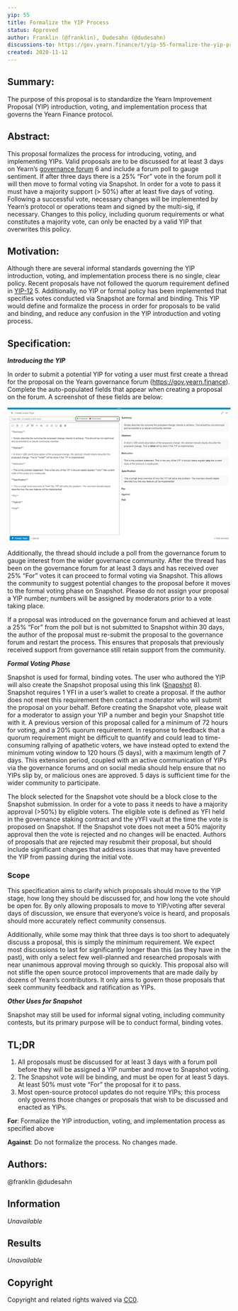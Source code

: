 ```yaml
---
yip: 55
title: Formalize the YIP Process
status: Approved
author: Franklin (@franklin), Dudesahn (@dudesahn) 
discussions-to: https://gov.yearn.finance/t/yip-55-formalize-the-yip-process/7959/2
created: 2020-11-12
---
```


## Summary:

The purpose of this proposal is to standardize the Yearn Improvement Proposal (YIP) introduction, voting, and implementation process that governs the Yearn Finance protocol.

## Abstract:

This proposal formalizes the process for introducing, voting, and implementing YIPs. Valid proposals are to be discussed for at least 3 days on Yearn’s [governance forum](https://gov.yearn.finance/) 6 and include a forum poll to gauge sentiment. If after three days there is a 25% “For” vote in the forum poll it will then move to formal voting via Snapshot. In order for a vote to pass it must have a majority support (> 50%) after at least five days of voting. Following a successful vote, necessary changes will be implemented by Yearn’s protocol or operations team and signed by the multi-sig, if necessary. Changes to this policy, including quorum requirements or what constitutes a majority vote, can only be enacted by a valid YIP that overwrites this policy.

## Motivation:

Although there are several informal standards governing the YIP introduction, voting, and implementation process there is no single, clear policy. Recent proposals have not followed the quorum requirement defined in [YIP-12](https://yips.yearn.finance/YIPS/yip-12) 5. Additionally, no YIP or formal policy has been implemented that specifies votes conducted via Snapshot are formal and binding. This YIP would define and formalize the process in order for proposals to be valid and binding, and reduce any confusion in the YIP introduction and voting process.

## Specification:

**<em>Introducing the YIP</em>**

In order to submit a potential YIP for voting a user must first create a thread for the proposal on the Yearn governance forum (https://gov.yearn.finance). Complete the auto-populated fields that appear when creating a proposal on the forum. A screenshot of these fields are below:

![](/YIPS/assets/yip-55/figure1.png)

Additionally, the thread should include a poll from the governance forum to gauge interest from the wider governance community. After the thread has been on the governance forum for at least 3 days and has received over 25% “For” votes it can proceed to formal voting via Snapshot. This allows the community to suggest potential changes to the proposal before it moves to the formal voting phase on Snapshot. Please do not assign your proposal a YIP number; numbers will be assigned by moderators prior to a vote taking place.

If a proposal was introduced on the governance forum and achieved at least a 25% “For” from the poll but is not submitted to Snapshot within 30 days, the author of the proposal must re-submit the proposal to the governance forum and restart the process. This ensures that proposals that previously received support from governance still retain support from the community.

**<em>Formal Voting Phase</em>**

Snapshot is used for formal, binding votes. The user who authored the YIP will also create the Snapshot proposal using this link ([Snapshot](https://snapshot.page/#/yearn) 8). Snapshot requires 1 YFI in a user’s wallet to create a proposal. If the author does not meet this requirement then contact a moderator who will submit the proposal on your behalf. Before creating the Snapshot vote, please wait for a moderator to assign your YIP a number and begin your Snapshot title with it.
A previous version of this proposal called for a minimum of 72 hours for voting, and a 20% quorum requirement. In response to feedback that a quorum requirement might be difficult to quantify and could lead to time-consuming rallying of apathetic voters, we have instead opted to extend the minimum voting window to 120 hours (5 days), with a maximum length of 7 days. This extension period, coupled with an active communication of YIPs via the governance forums and on social media should help ensure that no YIPs slip by, or malicious ones are approved. 5 days is sufficient time for the wider community to participate.

The block selected for the Snapshot vote should be a block close to the Snapshot submission. In order for a vote to pass it needs to have a majority approval (>50%) by eligible voters. The eligible vote is defined as YFI held in the governance staking contract and the yYFI vault at the time the vote is proposed on Snapshot. If the Snapshot vote does not meet a 50% majority approval then the vote is rejected and no changes will be enacted. Authors of proposals that are rejected may resubmit their proposal, but should include significant changes that address issues that may have prevented the YIP from passing during the initial vote.

### Scope
This specification aims to clarify which proposals should move to the YIP stage, how long they should be discussed for, and how long the vote should be open for. By only allowing proposals to move to YIP/voting after several days of discussion, we ensure that everyone’s voice is heard, and proposals should more accurately reflect community consensus.

Additionally, while some may think that three days is too short to adequately discuss a proposal, this is simply the minimum requirement. We expect most discussions to last for significantly longer than this (as they have in the past), with only a select few well-planned and researched proposals with near unanimous approval moving through so quickly. This proposal also will not stifle the open source protocol improvements that are made daily by dozens of Yearn’s contributors. It only aims to govern those proposals that seek community feedback and ratification as YIPs.

**<em>Other Uses for Snapshot</em>**

Snapshot may still be used for informal signal voting, including community contests, but its primary purpose will be to conduct formal, binding votes.

## TL;DR

1. All proposals must be discussed for at least 3 days with a forum poll before they will be assigned a YIP number and move to Snapshot voting.
1. The Snapshot vote will be binding, and must be open for at least 5 days. At least 50% must vote “For” the proposal for it to pass.
1. Most open-source protocol updates do not require YIPs; this process only governs those changes or proposals that wish to be discussed and enacted as YIPs.

**For**: Formalize the YIP introduction, voting, and implementation process as specified above

**Against**: Do not formalize the process. No changes made.

## Authors:

@franklin @dudesahn

## Information 

<em>Unavailable</em>

## Results

<em>Unavailable</em>

## Copyright

Copyright and related rights waived via [CC0](https://creativecommons.org/publicdomain/zero/1.0/).